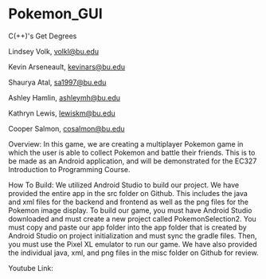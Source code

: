 # Pokemon_GUI

C(++)'s Get Degrees



Lindsey Volk, volkl@bu.edu

Kevin Arseneault, kevinars@bu.edu

Shaurya Atal, sa1997@bu.edu

Ashley Hamlin, ashleymh@bu.edu

Kathryn Lewis, lewiskm@bu.edu

Cooper Salmon, cosalmon@bu.edu



Overview: In this game, we are creating a multiplayer Pokemon game in which the user is able to collect Pokemon and battle their friends. This is to be made as an Android application, and will be demonstrated for the EC327 Introduction to Programming Course.


How To Build: We utilized Android Studio to build our project. We have provided the entire app in the src folder on Github. This includes the java and xml files for the backend and frontend as well as the png files for the Pokemon image display. To build our game, you must have Android Studio downloaded and must create a new project called PokemonSelection2. You must copy and paste our app folder into the app folder that is created by Android Studio on project initialization and must sync the gradle files. Then, you must use the Pixel XL emulator to run our game. We have also provided the individual java, xml, and png files in the misc folder on Github for review.


Youtube Link:
